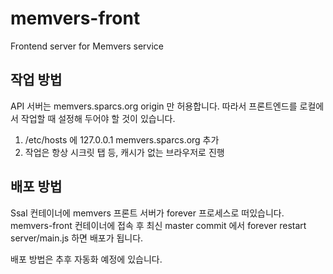 # memvers-front
Frontend server for Memvers service

## 작업 방법
API 서버는 memvers.sparcs.org origin 만 허용합니다. 따라서 프론트엔드를 로컬에서 작업할 때 설정해 두어야 할 것이 있습니다.

1. /etc/hosts 에 127.0.0.1 memvers.sparcs.org 추가
2. 작업은 항상 시크릿 탭 등, 캐시가 없는 브라우저로 진행

## 배포 방법
Ssal 컨테이너에 memvers 프론트 서버가 forever 프로세스로 떠있습니다. memvers-front 컨테이너에 접속 후 최신 master commit 에서 forever restart server/main.js 하면 배포가 됩니다.

배포 방법은 추후 자동화 예정에 있습니다.
